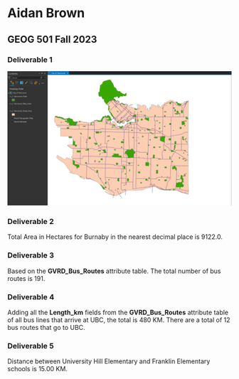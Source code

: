 
# Aidan Brown
## GEOG 501 Fall 2023


### Deliverable 1

![Pasted image 20230906100128.png](../../attachments/Pasted%20image%2020230906100128.png)

### Deliverable 2

Total Area in Hectares for Burnaby in the nearest decimal place is 9122.0.

### Deliverable 3

Based on the **GVRD_Bus_Routes** attribute table. The total number of bus routes is 191.

### Deliverable 4

Adding all the **Length_km** fields from the **GVRD_Bus_Routes** attribute table of all bus lines that arrive at UBC, the total is 480 KM. There are a total of 12 bus routes that go to UBC.

### Deliverable 5

Distance between University Hill Elementary and Franklin Elementary schools is 15.00 KM.

